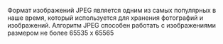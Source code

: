 Формат изображений JPEG является одним из самых популярных в наше время, который используется для хранения фотографий и изображений. Алгоритм JPEG способен работать с изображениями размером не более 65535 x 65565 